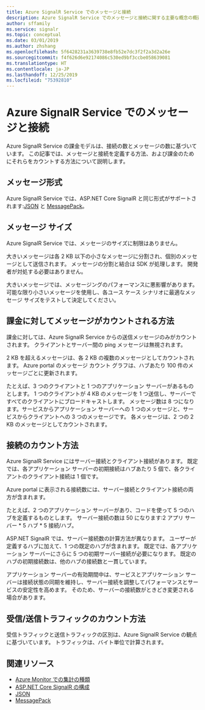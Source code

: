 ```yaml
---
title: Azure SignalR Service でのメッセージと接続
description: Azure SignalR Service でのメッセージと接続に関する主要な概念の概要です。
author: sffamily
ms.service: signalr
ms.topic: conceptual
ms.date: 03/01/2019
ms.author: zhshang
ms.openlocfilehash: 5f6428231a3639738e8fb52e7dc3f2f2a3d2a26e
ms.sourcegitcommit: f4f626d6e92174086c530ed9bf3ccbe058639081
ms.translationtype: HT
ms.contentlocale: ja-JP
ms.lasthandoff: 12/25/2019
ms.locfileid: "75392810"
---
```

# <a name="messages-and-connections-in-azure-signalr-service"></a>Azure SignalR Service でのメッセージと接続

Azure SignalR Service の課金モデルは、接続の数とメッセージの数に基づいています。 この記事では、メッセージと接続を定義する方法、および課金のためにそれらをカウントする方法について説明します。


## <a name="message-formats"></a>メッセージ形式 

Azure SignalR Service では、ASP.NET Core SignalR と同じ形式がサポートされます:[JSON](https://www.json.org/) と [MessagePack](/aspnet/core/signalr/messagepackhubprotocol)。

## <a name="message-size"></a>メッセージ サイズ

Azure SignalR Service では、メッセージのサイズに制限はありません。

大きいメッセージは各 2 KB 以下の小さなメッセージに分割され、個別のメッセージとして送信されます。 メッセージの分割と結合は SDK が処理します。 開発者が対処する必要はありません。

大きいメッセージでは、メッセージングのパフォーマンスに悪影響があります。 可能な限り小さいメッセージを使用し、各ユース ケース シナリオに最適なメッセージ サイズをテストして決定してください。

## <a name="how-messages-are-counted-for-billing"></a>課金に対してメッセージがカウントされる方法

課金に対しては、Azure SignalR Service からの送信メッセージのみがカウントされます。 クライアントとサーバー間の ping メッセージは無視されます。

2 KB を超えるメッセージは、各 2 KB の複数のメッセージとしてカウントされます。 Azure portal のメッセージ カウント グラフは、ハブあたり 100 件のメッセージごとに更新されます。

たとえば、3 つのクライアントと 1 つのアプリケーション サーバーがあるものとします。 1 つのクライアントが 4 KB のメッセージを 1 つ送信し、サーバーですべてのクライアントにブロードキャストします。 メッセージ数は 8 つになります。サービスからアプリケーション サーバーへの 1 つのメッセージと、サービスからクライアントへの 3 つのメッセージです。 各メッセージは、2 つの 2 KB のメッセージとしてカウントされます。

## <a name="how-connections-are-counted"></a>接続のカウント方法

Azure SignalR Service にはサーバー接続とクライアント接続があります。 既定では、各アプリケーション サーバーの初期接続はハブあたり 5 個で、各クライアントのクライアント接続は 1 個です。

Azure portal に表示される接続数には、サーバー接続とクライアント接続の両方が含まれます。

たとえば、2 つのアプリケーション サーバーがあり、コードを使って 5 つのハブを定義するものとします。 サーバー接続の数は 50 になります:2 アプリ サーバー * 5 ハブ * 5 接続/ハブ。

ASP.NET SignalR では、サーバー接続数の計算方法が異なります。 ユーザーが定義するハブに加えて、1 つの既定のハブが含まれます。 既定では、各アプリケーション サーバーにさらに 5 つの初期サーバー接続が必要になります。 既定のハブの初期接続数は、他のハブの接続数と一貫しています。

アプリケーション サーバーの有効期間中は、サービスとアプリケーション サーバーは接続状態の同期を維持し、サーバー接続を調整してパフォーマンスとサービスの安定性を高めます。 そのため、サーバーの接続数がときどき変更される場合があります。

## <a name="how-inboundoutbound-traffic-is-counted"></a>受信/送信トラフィックのカウント方法

受信トラフィックと送信トラフィックの区別は、Azure SignalR Service の観点に基づいています。 トラフィックは、バイト単位で計算されます。

## <a name="related-resources"></a>関連リソース

- [Azure Monitor での集計の種類](/azure/azure-monitor/platform/metrics-supported#microsoftsignalrservicesignalr )
- [ASP.NET Core SignalR の構成](/aspnet/core/signalr/configuration)
- [JSON](https://www.json.org/)
- [MessagePack](/aspnet/core/signalr/messagepackhubprotocol)
